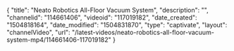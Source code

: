{
    "title": "Neato Robotics All-Floor Vacuum System",
    "description": "",
    "channelid": "114661406",
    "videoid": "117019182",
    "date_created": "1504818164",
    "date_modified": "1504831870",
    "type": "captivate",
    "layout": "channelVideo",
    "url": "\/latest-videos\/neato-robotics-all-floor-vacuum-system-mp4\/114661406-117019182"
}
